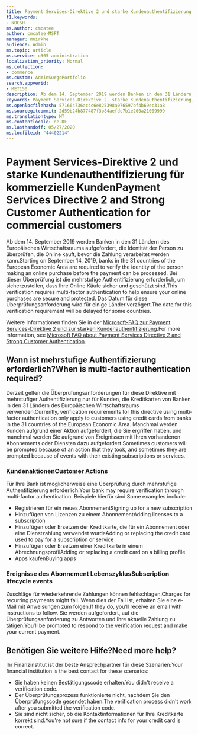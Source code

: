 ```yaml
---
title: Payment Services-Direktive 2 und starke Kundenauthentifizierung für kommerzielle Kunden
f1.keywords:
- NOCSH
ms.author: cmcatee
author: cmcatee-MSFT
manager: mnirkhe
audience: Admin
ms.topic: article
ms.service: o365-administration
localization_priority: Normal
ms.collection:
- commerce
ms.custom: AdminSurgePortfolio
search.appverid:
- MET150
description: Ab dem 14. September 2019 werden Banken in den 31 Ländern des Europäischen Wirtschaftsraums aufgefordert, die Identität der Person zu überprüfen, die Online kauft, bevor die Zahlung verarbeitet werden kann.
keywords: Payment Services-Direktive 2, starke Kundenauthentifizierung, mehrstufige Authentifizierung
ms.openlocfilehash: 571664736ac4c6e825398a076597bf4b69ec31a8
ms.sourcegitcommit: 2d59b24b877487f3b84aefdc7b1e200a21009999
ms.translationtype: MT
ms.contentlocale: de-DE
ms.lasthandoff: 05/27/2020
ms.locfileid: "44402214"
---
```

# <a name="payment-services-directive-2-and-strong-customer-authentication-for-commercial-customers"></a><span data-ttu-id="a73ce-104">Payment Services-Direktive 2 und starke Kundenauthentifizierung für kommerzielle Kunden</span><span class="sxs-lookup"><span data-stu-id="a73ce-104">Payment Services Directive 2 and Strong Customer Authentication for commercial customers</span></span>

<span data-ttu-id="a73ce-105">Ab dem 14. September 2019 werden Banken in den 31 Ländern des Europäischen Wirtschaftsraums aufgefordert, die Identität der Person zu überprüfen, die Online kauft, bevor die Zahlung verarbeitet werden kann.</span><span class="sxs-lookup"><span data-stu-id="a73ce-105">Starting on September 14, 2019, banks in the 31 countries of the European Economic Area are required to verify the identity of the person making an online purchase before the payment can be processed.</span></span> <span data-ttu-id="a73ce-106">Bei dieser Überprüfung ist die mehrstufige Authentifizierung erforderlich, um sicherzustellen, dass Ihre Online Käufe sicher und geschützt sind.</span><span class="sxs-lookup"><span data-stu-id="a73ce-106">This verification requires multi-factor authentication to help ensure your online purchases are secure and protected.</span></span> <span data-ttu-id="a73ce-107">Das Datum für diese Überprüfungsanforderung wird für einige Länder verzögert.</span><span class="sxs-lookup"><span data-stu-id="a73ce-107">The date for this verification requirement will be delayed for some countries.</span></span> 

<span data-ttu-id="a73ce-108">Weitere Informationen finden Sie in der [Microsoft-FAQ zur Payment Services-Direktive 2 und zur starken Kundenauthentifizierung](https://support.microsoft.com/help/4517854/microsoft-account-open-banking-customer-authentication).</span><span class="sxs-lookup"><span data-stu-id="a73ce-108">For more information, see [Microsoft FAQ about Payment Services Directive 2 and Strong Customer Authentication](https://support.microsoft.com/help/4517854/microsoft-account-open-banking-customer-authentication).</span></span>

## <a name="when-is-multi-factor-authentication-required"></a><span data-ttu-id="a73ce-109">Wann ist mehrstufige Authentifizierung erforderlich?</span><span class="sxs-lookup"><span data-stu-id="a73ce-109">When is multi-factor authentication required?</span></span>

<span data-ttu-id="a73ce-110">Derzeit gelten die Überprüfungsanforderungen für diese Direktive mit mehrstufiger Authentifizierung nur für Kunden, die Kreditkarten von Banken in den 31 Ländern des Europäischen Wirtschaftsraums verwenden.</span><span class="sxs-lookup"><span data-stu-id="a73ce-110">Currently, verification requirements for this directive using multi-factor authentication only apply to customers using credit cards from banks in the 31 countries of the European Economic Area.</span></span> <span data-ttu-id="a73ce-111">Manchmal werden Kunden aufgrund einer Aktion aufgefordert, die Sie ergriffen haben, und manchmal werden Sie aufgrund von Ereignissen mit Ihren vorhandenen Abonnements oder Diensten dazu aufgefordert.</span><span class="sxs-lookup"><span data-stu-id="a73ce-111">Sometimes customers will be prompted because of an action that they took, and sometimes they are prompted because of events with their existing subscriptions or services.</span></span>

### <a name="customer-actions"></a><span data-ttu-id="a73ce-112">Kundenaktionen</span><span class="sxs-lookup"><span data-stu-id="a73ce-112">Customer Actions</span></span>

<span data-ttu-id="a73ce-113">Für Ihre Bank ist möglicherweise eine Überprüfung durch mehrstufige Authentifizierung erforderlich.</span><span class="sxs-lookup"><span data-stu-id="a73ce-113">Your bank may require verification through multi-factor authentication.</span></span> <span data-ttu-id="a73ce-114">Beispiele hierfür sind:</span><span class="sxs-lookup"><span data-stu-id="a73ce-114">Some examples include:</span></span>
- <span data-ttu-id="a73ce-115">Registrieren für ein neues Abonnement</span><span class="sxs-lookup"><span data-stu-id="a73ce-115">Signing up for a new subscription</span></span>
- <span data-ttu-id="a73ce-116">Hinzufügen von Lizenzen zu einem Abonnement</span><span class="sxs-lookup"><span data-stu-id="a73ce-116">Adding licenses to a subscription</span></span>
- <span data-ttu-id="a73ce-117">Hinzufügen oder Ersetzen der Kreditkarte, die für ein Abonnement oder eine Dienstzahlung verwendet wurde</span><span class="sxs-lookup"><span data-stu-id="a73ce-117">Adding or replacing the credit card used to pay for a subscription or service</span></span>
- <span data-ttu-id="a73ce-118">Hinzufügen oder Ersetzen einer Kreditkarte in einem Abrechnungsprofil</span><span class="sxs-lookup"><span data-stu-id="a73ce-118">Adding or replacing a credit card on a billing profile</span></span>
- <span data-ttu-id="a73ce-119">Apps kaufen</span><span class="sxs-lookup"><span data-stu-id="a73ce-119">Buying apps</span></span>

### <a name="subscription-lifecycle-events"></a><span data-ttu-id="a73ce-120">Ereignisse des Abonnement Lebenszyklus</span><span class="sxs-lookup"><span data-stu-id="a73ce-120">Subscription lifecycle events</span></span>

<span data-ttu-id="a73ce-121">Zuschläge für wiederkehrende Zahlungen können fehlschlagen.</span><span class="sxs-lookup"><span data-stu-id="a73ce-121">Charges for recurring payments might fail.</span></span> <span data-ttu-id="a73ce-122">Wenn dies der Fall ist, erhalten Sie eine e-Mail mit Anweisungen zum folgen.</span><span class="sxs-lookup"><span data-stu-id="a73ce-122">If they do, you’ll receive an email with instructions to follow.</span></span> <span data-ttu-id="a73ce-123">Sie werden aufgefordert, auf die Überprüfungsanforderung zu Antworten und Ihre aktuelle Zahlung zu tätigen.</span><span class="sxs-lookup"><span data-stu-id="a73ce-123">You’ll be prompted to respond to the verification request and make your current payment.</span></span>

## <a name="need-more-help"></a><span data-ttu-id="a73ce-124">Benötigen Sie weitere Hilfe?</span><span class="sxs-lookup"><span data-stu-id="a73ce-124">Need more help?</span></span>

<span data-ttu-id="a73ce-125">Ihr Finanzinstitut ist der beste Ansprechpartner für diese Szenarien:</span><span class="sxs-lookup"><span data-stu-id="a73ce-125">Your financial institution is the best contact for these scenarios:</span></span>
- <span data-ttu-id="a73ce-126">Sie haben keinen Bestätigungscode erhalten.</span><span class="sxs-lookup"><span data-stu-id="a73ce-126">You didn't receive a verification code.</span></span>  
- <span data-ttu-id="a73ce-127">Der Überprüfungsprozess funktionierte nicht, nachdem Sie den Überprüfungscode gesendet haben.</span><span class="sxs-lookup"><span data-stu-id="a73ce-127">The verification process didn't work after you submitted the verification code.</span></span>
- <span data-ttu-id="a73ce-128">Sie sind nicht sicher, ob die Kontaktinformationen für Ihre Kreditkarte korrekt sind.</span><span class="sxs-lookup"><span data-stu-id="a73ce-128">You're not sure if the contact info for your credit card is correct.</span></span>
